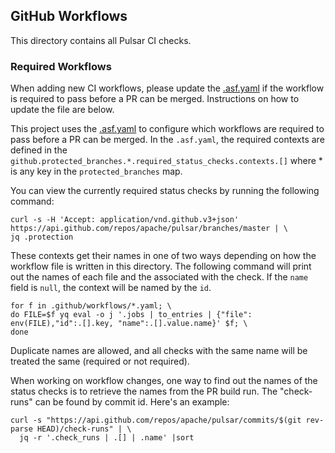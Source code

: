 <!--

    Licensed to the Apache Software Foundation (ASF) under one
    or more contributor license agreements.  See the NOTICE file
    distributed with this work for additional information
    regarding copyright ownership.  The ASF licenses this file
    to you under the Apache License, Version 2.0 (the
    "License"); you may not use this file except in compliance
    with the License.  You may obtain a copy of the License at

      http://www.apache.org/licenses/LICENSE-2.0

    Unless required by applicable law or agreed to in writing,
    software distributed under the License is distributed on an
    "AS IS" BASIS, WITHOUT WARRANTIES OR CONDITIONS OF ANY
    KIND, either express or implied.  See the License for the
    specific language governing permissions and limitations
    under the License.

-->

## GitHub Workflows

This directory contains all Pulsar CI checks.

### Required Workflows

When adding new CI workflows, please update the [.asf.yaml](../../.asf.yaml) if the workflow is required to pass before
a PR can be merged. Instructions on how to update the file are below.

This project uses the [.asf.yaml](../../.asf.yaml) to configure which workflows are required to pass before a PR can
be merged. In the `.asf.yaml`, the required contexts are defined in the `github.protected_branches.*.required_status_checks.contexts.[]`
where * is any key in the `protected_branches` map.

You can view the currently required status checks by running the following command:

```shell
curl -s -H 'Accept: application/vnd.github.v3+json' https://api.github.com/repos/apache/pulsar/branches/master | \
jq .protection
```

These contexts get their names in one of two ways depending on how the workflow file is written in this directory. The
following command will print out the names of each file and the associated with the check. If the `name` field is `null`,
the context will be named by the `id`.

```shell
for f in .github/workflows/*.yaml; \
do FILE=$f yq eval -o j '.jobs | to_entries | {"file": env(FILE),"id":.[].key, "name":.[].value.name}' $f; \
done
```

Duplicate names are allowed, and all checks with the same name will be treated the same (required or not required).

When working on workflow changes, one way to find out the names of the status checks is to retrieve the names
from the PR build run. The "check-runs" can be found by commit id. Here's an example:

```shell
curl -s "https://api.github.com/repos/apache/pulsar/commits/$(git rev-parse HEAD)/check-runs" | \
  jq -r '.check_runs | .[] | .name' |sort
```
